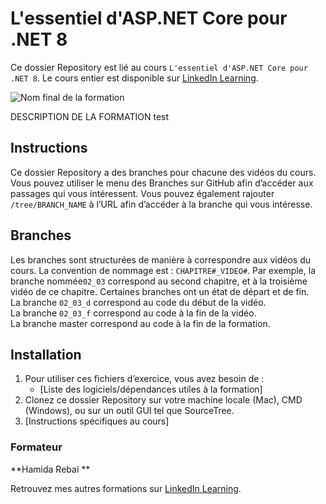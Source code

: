 # L'essentiel d'ASP.NET Core pour .NET 8

Ce dossier Repository est lié au cours `L'essentiel d'ASP.NET Core pour .NET 8`. Le cours entier est disponible sur [LinkedIn Learning][lil-course-url].

![Nom final de la formation][lil-thumbnail-url] 

DESCRIPTION DE LA FORMATION test

## Instructions

Ce dossier Repository a des branches pour chacune des vidéos du cours. Vous pouvez utiliser le menu des Branches sur GitHub afin d’accéder aux passages qui vous intéressent. Vous pouvez également rajouter `/tree/BRANCH_NAME` à l’URL afin d’accéder à la branche qui vous intéresse. 

## Branches

Les branches sont structurées de manière à correspondre aux vidéos du cours. La convention de nommage est : `CHAPITRE#_VIDEO#`. Par exemple, la branche nommée`02_03` correspond au second chapitre, et à la troisième vidéo de ce chapitre. Certaines branches ont un état de départ et de fin.  
La branche `02_03_d` correspond au code du début de la vidéo.  
La branche `02_03_f` correspond au code à la fin de la vidéo.  
La branche master correspond au code à la fin de la formation. 

## Installation

1. Pour utiliser ces fichiers d’exercice, vous avez besoin de : 
   - [Liste des logiciels/dépendances utiles à la formation] 
2. Clonez ce dossier Repository sur votre machine locale (Mac), CMD (Windows), ou sur un outil GUI tel que SourceTree. 
3. [Instructions spécifiques au cours] 


### Formateur

**Hamida Rebai ** 

 Retrouvez mes autres formations sur [LinkedIn Learning][lil-URL-trainer].

[0]: # (Replace these placeholder URLs with actual course URLs)
[lil-course-url]: https://www.linkedin.com/learning/l-essentiel-d-asp-dot-net-core-pour-dot-net-8
[lil-thumbnail-url]: https://media.licdn.com/dms/image/D4E0DAQFGmJAzJDbFBw/learning-public-crop_675_1200/0/1713350315751?e=2147483647&v=beta&t=fuLXGj3NpoKONJuGnB7kxHltVRslmM_C3XS8tCZMcvQ
[lil-URL-trainer]: https://www.linkedin.com/learning/instructors/hamida-rebai

[1]: # (End of FR-Instruction ###############################################################################################)
